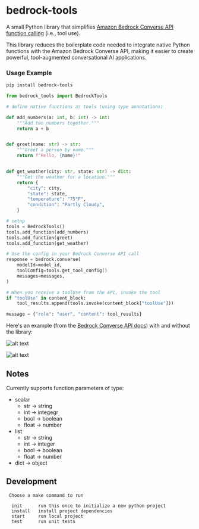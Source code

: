 # bedrock-tools

A small Python library that simplifies [Amazon Bedrock Converse API function calling](https://docs.aws.amazon.com/bedrock/latest/userguide/tool-use.html) (i.e., tool use).

This library reduces the boilerplate code needed to integrate native Python functions with the Amazon Bedrock Converse API, making it easier to create powerful, tool-augmented conversational AI applications.


### Usage Example

```sh
pip install bedrock-tools
```

```python
from bedrock_tools import BedrockTools

# define native functions as tools (using type annotations)

def add_numbers(a: int, b: int) -> int:
    """Add two numbers together."""
    return a + b


def greet(name: str) -> str:
    """Greet a person by name."""
    return f"Hello, {name}!"


def get_weather(city: str, state: str) -> dict:
    """Get the weather for a location."""
    return {
        "city": city,
        "state": state,
        "temperature": "75°F",
        "condition": "Partly Cloudy",
    }

# setup
tools = BedrockTools()
tools.add_function(add_numbers)
tools.add_function(greet)
tools.add_function(get_weather)

# Use the config in your Bedrock Converse API call
response = bedrock.converse(
    modelId=model_id,
    toolConfig=tools.get_tool_config()
    messages=messages,
)

# When you receive a toolUse from the API, invoke the tool
if "toolUse" in content_block:
    tool_results.append(tools.invoke(content_block["toolUse"]))

message = {"role": "user", "content": tool_results}
```


Here's an example (from the [Bedrock Converse API docs](https://docs.aws.amazon.com/bedrock/latest/userguide/tool-use-examples.html)) with and without the library:

![alt text](img/image.png)

![alt text](img/image-2.png)


## Notes

Currently supports function parameters of type:

- scalar
    - str -> string
    - int -> integegr
    - bool -> boolean
    - float -> number
- list
    - str -> string
    - int -> integer
    - bool -> boolean
    - float -> number
- dict -> object


## Development

```
 Choose a make command to run

  init      run this once to initialize a new python project
  install   install project dependencies
  start     run local project
  test      run unit tests
```
